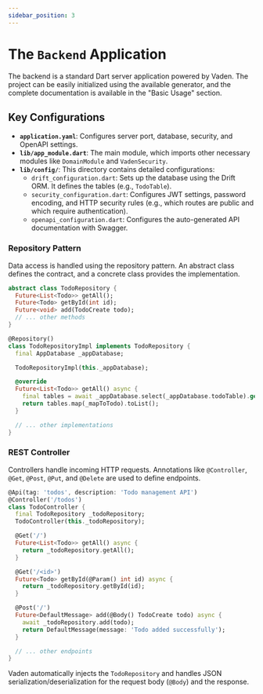 ```yaml
---
sidebar_position: 3
---
```


# The `Backend` Application

The backend is a standard Dart server application powered by Vaden. The project can be easily initialized using the available generator, and the complete documentation is available in the "Basic Usage" section.

## Key Configurations

- **`application.yaml`**: Configures server port, database, security, and OpenAPI settings.
- **`lib/app_module.dart`**: The main module, which imports other necessary modules like `DomainModule` and `VadenSecurity`.
- **`lib/config/`**: This directory contains detailed configurations:
  - `drift_configuration.dart`: Sets up the database using the Drift ORM. It defines the tables (e.g., `TodoTable`).
  - `security_configuration.dart`: Configures JWT settings, password encoding, and HTTP security rules (e.g., which routes are public and which require authentication).
  - `openapi_configuration.dart`: Configures the auto-generated API documentation with Swagger.

### Repository Pattern

Data access is handled using the repository pattern. An abstract class defines the contract, and a concrete class provides the implementation.

```dart
abstract class TodoRepository {
  Future<List<Todo>> getAll();
  Future<Todo> getById(int id);
  Future<void> add(TodoCreate todo);
  // ... other methods
}
```

```dart
@Repository()
class TodoRepositoryImpl implements TodoRepository {
  final AppDatabase _appDatabase;

  TodoRepositoryImpl(this._appDatabase);

  @override
  Future<List<Todo>> getAll() async {
    final tables = await _appDatabase.select(_appDatabase.todoTable).get();
    return tables.map(_mapToTodo).toList();
  }

  // ... other implementations
}
```

### REST Controller

Controllers handle incoming HTTP requests. Annotations like `@Controller`, `@Get`, `@Post`, `@Put`, and `@Delete` are used to define endpoints.

```dart
@Api(tag: 'todos', description: 'Todo management API')
@Controller('/todos')
class TodoController {
  final TodoRepository _todoRepository;
  TodoController(this._todoRepository);

  @Get('/')
  Future<List<Todo>> getAll() async {
    return _todoRepository.getAll();
  }

  @Get('/<id>')
  Future<Todo> getById(@Param() int id) async {
    return _todoRepository.getById(id);
  }

  @Post('/')
  Future<DefaultMessage> add(@Body() TodoCreate todo) async {
    await _todoRepository.add(todo);
    return DefaultMessage(message: 'Todo added successfully');
  }

  // ... other endpoints
}
```

Vaden automatically injects the `TodoRepository` and handles JSON serialization/deserialization for the request body (`@Body`) and the response.

